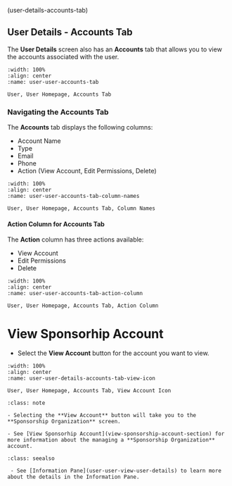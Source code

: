 
(user-details-accounts-tab)
## User Details - Accounts Tab 


The **User Details** screen also has an **Accounts** tab that allows you to view the accounts associated with the user.


```{lazyfigure} ../../_static/solo_app/User/User-Detail/accounts-tab.webp
:width: 100%
:align: center
:name: user-user-accounts-tab

User, User Homepage, Accounts Tab
```

### Navigating the Accounts Tab

The **Accounts** tab displays the following columns:

- Account Name
- Type
- Email
- Phone
- Action (View Account, Edit Permissions, Delete)

```{lazyfigure} ../../_static/solo_app/User/User-Detail/accounts-tab-column-names.webp
:width: 100%
:align: center
:name: user-user-accounts-tab-column-names

User, User Homepage, Accounts Tab, Column Names
```

####  Action Column for Accounts Tab


The **Action** column has three actions available:

- View Account
- Edit Permissions
- Delete


```{lazyfigure} ../../_static/solo_app/User/User-Detail/accounts-tab-action-section.webp
:width: 100%
:align: center
:name: user-user-accounts-tab-action-column

User, User Homepage, Accounts Tab, Action Column
```


# View Sponsorhip Account


- Select the **View Account** button for the account you want to view. 

```{lazyfigure} ../../_static/solo_app/User/User-Detail/user-user-details-accounts-tab-view-icon.webp
:width: 100%
:align: center
:name: user-user-details-accounts-tab-view-icon

User, User Homepage, Accounts Tab, View Account Icon
```

```{admonition} Note
:class: note

- Selecting the **View Account** button will take you to the **Sponsorship Organization** screen.

- See [View Sponsorhip Account](view-sponsorship-account-section) for more information about the managing a **Sponsorship Organization** account.
```


```{admonition}  Seealso
:class: seealso

 - See [Information Pane](user-user-view-user-details) to learn more about the details in the Information Pane.

```
